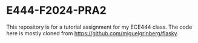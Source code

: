 # E444-F2024-PRA2

This repository is for a tutorial assignment for my ECE444 class. The code here is mostly cloned from <a href="https://github.com/miguelgrinberg/flasky">https://github.com/miguelgrinberg/flasky</a>.